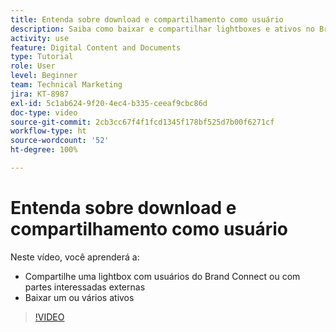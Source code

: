 ```yaml
---
title: Entenda sobre download e compartilhamento como usuário
description: Saiba como baixar e compartilhar lightboxes e ativos no Brand Connect do [!UICONTROL DAM do Workfront].
activity: use
feature: Digital Content and Documents
type: Tutorial
role: User
level: Beginner
team: Technical Marketing
jira: KT-8987
exl-id: 5c1ab624-9f20-4ec4-b335-ceeaf9cbc86d
doc-type: video
source-git-commit: 2cb3cc67f4f1fcd1345f178bf525d7b00f6271cf
workflow-type: ht
source-wordcount: '52'
ht-degree: 100%

---
```


# Entenda sobre download e compartilhamento como usuário

Neste vídeo, você aprenderá a:

* Compartilhe uma lightbox com usuários do Brand Connect ou com partes interessadas externas
* Baixar um ou vários ativos

>[!VIDEO](https://video.tv.adobe.com/v/335249/?quality=12&learn=on)
